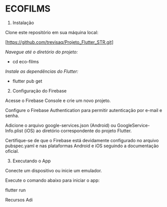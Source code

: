 # ECOFILMS

1. Instalação

Clone este repositório em sua máquina local:

[https://github.com/trevisaq/Projeto_Flutter_STR.git]

*Navegue até o diretório do projeto:*

- cd eco-films

*Instale as dependências do Flutter:*

- flutter pub get

2. Configuração do Firebase

Acesse o Firebase Console e crie um novo projeto.

Configure o Firebase Authentication para permitir autenticação por e-mail e senha.

Adicione o arquivo google-services.json (Android) ou GoogleService-Info.plist (iOS) ao diretório correspondente do projeto Flutter.

Certifique-se de que o Firebase está devidamente configurado no arquivo pubspec.yaml e nas plataformas Android e iOS seguindo a documentação oficial.

3. Executando o App

Conecte um dispositivo ou inicie um emulador.

Execute o comando abaixo para iniciar o app:

flutter run

Recursos Adi
